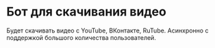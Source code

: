 # Бот для скачивания видео
Будет скачивать видео с YouTube, ВКонтакте, RuTube. Асинхронно с поддержкой большого количества пользователей.